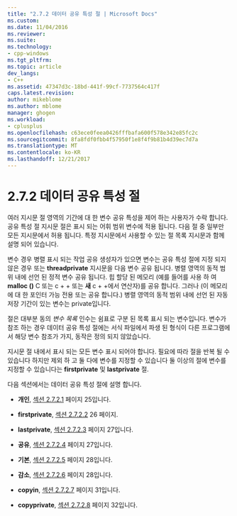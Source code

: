 ```yaml
---
title: "2.7.2 데이터 공유 특성 절 | Microsoft Docs"
ms.custom: 
ms.date: 11/04/2016
ms.reviewer: 
ms.suite: 
ms.technology:
- cpp-windows
ms.tgt_pltfrm: 
ms.topic: article
dev_langs:
- C++
ms.assetid: 47347d3c-18bd-441f-99cf-7737564c417f
caps.latest.revision: 
author: mikeblome
ms.author: mblome
manager: ghogen
ms.workload:
- cplusplus
ms.openlocfilehash: c63ece0feea0426fffbafa600f578e342e85fc2c
ms.sourcegitcommit: 8fa8fdf0fbb4f57950f1e8f4f9b81b4d39ec7d7a
ms.translationtype: MT
ms.contentlocale: ko-KR
ms.lasthandoff: 12/21/2017
---
```

# <a name="272-data-sharing-attribute-clauses"></a>2.7.2 데이터 공유 특성 절
여러 지시문 절 영역의 기간에 대 한 변수 공유 특성을 제어 하는 사용자가 수락 합니다. 공유 특성 절 지시문 절은 표시 되는 어휘 범위 변수에 적용 됩니다. 다음 절 중 일부만 모든 지시문에서 허용 됩니다. 특정 지시문에서 사용할 수 있는 절 목록 지시문과 함께 설명 되어 있습니다.  
  
 변수 경우 병렬 표시 되는 작업 공유 생성자가 있으면 변수는 공유 특성 절에 지정 되지 않은 경우 또는 **threadprivate** 지시문을 다음 변수 공유 됩니다. 병렬 영역의 동적 범위 내에 선언 된 정적 변수 공유 됩니다. 힙 할당 된 메모리 (예를 들어를 사용 하 여 **malloc ()** C 또는 c + + 또는 **새** c + +에서 연산자)를 공유 합니다. 그러나 (이 메모리에 대 한 포인터 가능 전용 또는 공유 합니다.) 병렬 영역의 동적 범위 내에 선언 된 자동 저장 기간이 있는 변수는 private입니다.  
  
 절은 대부분 동의 *변수 목록* 인수는 쉼표로 구분 된 목록 표시 되는 변수입니다. 변수가 참조 하는 경우 데이터 공유 특성 절에는 서식 파일에서 파생 된 형식이 다른 프로그램에서 해당 변수 참조가 가지, 동작은 정의 되지 않았습니다.  
  
 지시문 절 내에서 표시 되는 모든 변수 표시 되어야 합니다. 필요에 따라 절을 반복 될 수 있습니다 하지만 제외 하 고 둘 다에 변수를 지정할 수 있습니다 둘 이상의 절에 변수를 지정할 수 있습니다는 **firstprivate** 및 **lastprivate** 절.  
  
 다음 섹션에서는 데이터 공유 특성 절에 설명 합니다.  
  
-   **개인**, [섹션 2.7.2.1](../../parallel/openmp/2-7-2-1-private.md) 페이지 25입니다.  
  
-   **firstprivate**, [섹션 2.7.2.2](../../parallel/openmp/2-7-2-2-firstprivate.md) 26 페이지.  
  
-   **lastprivate**, [섹션 2.7.2.3](../../parallel/openmp/2-7-2-3-lastprivate.md) 페이지 27입니다.  
  
-   **공유**, [섹션 2.7.2.4](../../parallel/openmp/2-7-2-4-shared.md) 페이지 27입니다.  
  
-   **기본**, [섹션 2.7.2.5](../../parallel/openmp/2-7-2-5-default.md) 페이지 28입니다.  
  
-   **감소**, [섹션 2.7.2.6](../../parallel/openmp/2-7-2-6-reduction.md) 페이지 28입니다.  
  
-   **copyin**, [섹션 2.7.2.7](../../parallel/openmp/2-7-2-7-copyin.md) 페이지 31입니다.  
  
-   **copyprivate**, [섹션 2.7.2.8](../../parallel/openmp/2-7-2-8-copyprivate.md) 페이지 32입니다.